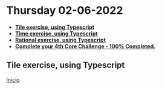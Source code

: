 # Thursday 02-06-2022

<ul>
  <li><a href="#tile"><strong>Tile exercise, using Typescript</strong></a></li>
  <li><a href="#time"><strong>Time exercise, using Typescript</strong></a></li>
  <li><a href="#rational"><strong>Rational exercise, using Typescript</strong></a></li>
  <li><a href="complete"><strong>Complete your 4th Core Challenge - 100% Completed.</strong></a></li>
</ul>

<a href="tile"></a>

## Tile exercise, using Typescript


<a href="../README.md">Inicio</a>